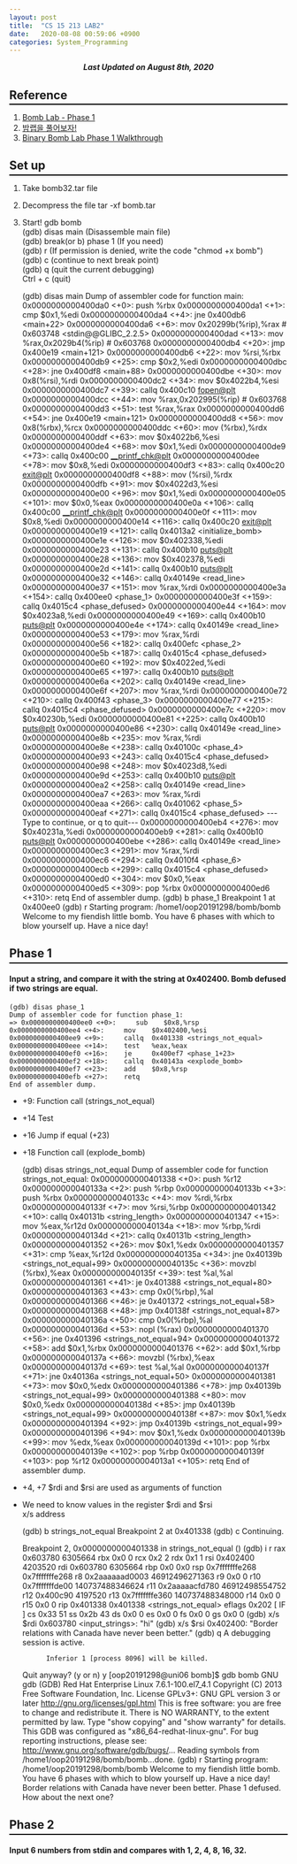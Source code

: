 ```yaml
---
layout: post
title:  "CS 15 213 LAB2"
date:   2020-08-08 00:59:06 +0900
categories: System_Programming
---
```

<div style="text-align: center"><i><b>Last Updated on August 8th, 2020</b></i></div>

## Reference
<hr style="height: 2px; border:none; margin-top: -1em; margin-bottom:0.5em; padding: 0; background:black">

1. [Bomb Lab - Phase 1](https://if100.tistory.com/2?category=762111)
2. [밤랩을 풀어보자!](https://medium.com/@hyungsukkang/%EB%B0%A4%EB%9E%A9%EC%9D%84-%ED%92%80%EC%96%B4%EB%B3%B4%EC%9E%90-%ED%95%B4%EC%B2%B4-%ED%99%98%EA%B2%BD-%EC%84%B8%ED%8C%85-b8d323ff4730)
3. [Binary Bomb Lab Phase 1 Walkthrough](https://woonohyo.tistory.com/11)

## Set up
<hr style="height: 2px; border:none; margin-top: -1em; margin-bottom:0.5em; padding: 0; background:black">

1. Take bomb32.tar file
2. Decompress the file
    tar -xf bomb.tar
3. Start!
    gdb bomb   
    (gdb) disas main (Disassemble main file)   
    (gdb) break(or b) phase 1 (If you need)   
    (gdb) r (If permission is denied, write the code "chmod +x bomb")   
    (gdb) c (continue to next break point)   
    (gdb) q (quit the current debugging)   
    Ctrl + c (quit)      

    (gdb) disas main
    Dump of assembler code for function main:
    0x0000000000400da0 <+0>:     push   %rbx
    0x0000000000400da1 <+1>:     cmp    $0x1,%edi
    0x0000000000400da4 <+4>:     jne    0x400db6 <main+22>
    0x0000000000400da6 <+6>:     mov    0x20299b(%rip),%rax        # 0x603748 <stdin@@GLIBC_2.2.5>
    0x0000000000400dad <+13>:    mov    %rax,0x2029b4(%rip)        # 0x603768 <infile>
    0x0000000000400db4 <+20>:    jmp    0x400e19 <main+121>
    0x0000000000400db6 <+22>:    mov    %rsi,%rbx
    0x0000000000400db9 <+25>:    cmp    $0x2,%edi
    0x0000000000400dbc <+28>:    jne    0x400df8 <main+88>
    0x0000000000400dbe <+30>:    mov    0x8(%rsi),%rdi
    0x0000000000400dc2 <+34>:    mov    $0x4022b4,%esi
    0x0000000000400dc7 <+39>:    callq  0x400c10 <fopen@plt>
    0x0000000000400dcc <+44>:    mov    %rax,0x202995(%rip)        # 0x603768 <infile>
    0x0000000000400dd3 <+51>:    test   %rax,%rax
    0x0000000000400dd6 <+54>:    jne    0x400e19 <main+121>
    0x0000000000400dd8 <+56>:    mov    0x8(%rbx),%rcx
    0x0000000000400ddc <+60>:    mov    (%rbx),%rdx
    0x0000000000400ddf <+63>:    mov    $0x4022b6,%esi
    0x0000000000400de4 <+68>:    mov    $0x1,%edi
    0x0000000000400de9 <+73>:    callq  0x400c00 <__printf_chk@plt>
    0x0000000000400dee <+78>:    mov    $0x8,%edi
    0x0000000000400df3 <+83>:    callq  0x400c20 <exit@plt>
    0x0000000000400df8 <+88>:    mov    (%rsi),%rdx
    0x0000000000400dfb <+91>:    mov    $0x4022d3,%esi
    0x0000000000400e00 <+96>:    mov    $0x1,%edi
    0x0000000000400e05 <+101>:   mov    $0x0,%eax
    0x0000000000400e0a <+106>:   callq  0x400c00 <__printf_chk@plt>
    0x0000000000400e0f <+111>:   mov    $0x8,%edi
    0x0000000000400e14 <+116>:   callq  0x400c20 <exit@plt>
    0x0000000000400e19 <+121>:   callq  0x4013a2 <initialize_bomb>
    0x0000000000400e1e <+126>:   mov    $0x402338,%edi
    0x0000000000400e23 <+131>:   callq  0x400b10 <puts@plt>
    0x0000000000400e28 <+136>:   mov    $0x402378,%edi
    0x0000000000400e2d <+141>:   callq  0x400b10 <puts@plt>
    0x0000000000400e32 <+146>:   callq  0x40149e <read_line>
    0x0000000000400e37 <+151>:   mov    %rax,%rdi
    0x0000000000400e3a <+154>:   callq  0x400ee0 <phase_1>
    0x0000000000400e3f <+159>:   callq  0x4015c4 <phase_defused>
    0x0000000000400e44 <+164>:   mov    $0x4023a8,%edi
    0x0000000000400e49 <+169>:   callq  0x400b10 <puts@plt>
    0x0000000000400e4e <+174>:   callq  0x40149e <read_line>
    0x0000000000400e53 <+179>:   mov    %rax,%rdi
    0x0000000000400e56 <+182>:   callq  0x400efc <phase_2>
    0x0000000000400e5b <+187>:   callq  0x4015c4 <phase_defused>
    0x0000000000400e60 <+192>:   mov    $0x4022ed,%edi
    0x0000000000400e65 <+197>:   callq  0x400b10 <puts@plt>
    0x0000000000400e6a <+202>:   callq  0x40149e <read_line>
    0x0000000000400e6f <+207>:   mov    %rax,%rdi
    0x0000000000400e72 <+210>:   callq  0x400f43 <phase_3>
    0x0000000000400e77 <+215>:   callq  0x4015c4 <phase_defused>
    0x0000000000400e7c <+220>:   mov    $0x40230b,%edi
    0x0000000000400e81 <+225>:   callq  0x400b10 <puts@plt>
    0x0000000000400e86 <+230>:   callq  0x40149e <read_line>
    0x0000000000400e8b <+235>:   mov    %rax,%rdi
    0x0000000000400e8e <+238>:   callq  0x40100c <phase_4>
    0x0000000000400e93 <+243>:   callq  0x4015c4 <phase_defused>
    0x0000000000400e98 <+248>:   mov    $0x4023d8,%edi
    0x0000000000400e9d <+253>:   callq  0x400b10 <puts@plt>
    0x0000000000400ea2 <+258>:   callq  0x40149e <read_line>
    0x0000000000400ea7 <+263>:   mov    %rax,%rdi
    0x0000000000400eaa <+266>:   callq  0x401062 <phase_5>
    0x0000000000400eaf <+271>:   callq  0x4015c4 <phase_defused>
    ---Type <return> to continue, or q <return> to quit---
    0x0000000000400eb4 <+276>:   mov    $0x40231a,%edi
    0x0000000000400eb9 <+281>:   callq  0x400b10 <puts@plt>
    0x0000000000400ebe <+286>:   callq  0x40149e <read_line>
    0x0000000000400ec3 <+291>:   mov    %rax,%rdi
    0x0000000000400ec6 <+294>:   callq  0x4010f4 <phase_6>
    0x0000000000400ecb <+299>:   callq  0x4015c4 <phase_defused>
    0x0000000000400ed0 <+304>:   mov    $0x0,%eax
    0x0000000000400ed5 <+309>:   pop    %rbx
    0x0000000000400ed6 <+310>:   retq
    End of assembler dump.
    (gdb) b phase_1
    Breakpoint 1 at 0x400ee0
    (gdb) r
    Starting program: /home1/oop20191298/bomb/bomb
    Welcome to my fiendish little bomb. You have 6 phases with
    which to blow yourself up. Have a nice day!

## Phase 1
<hr style="height: 2px; border:none; margin-top: -1em; margin-bottom:0.5em; padding: 0; background:black">

#### Input a string, and compare it with the string at 0x402400. Bomb defused if two strings are equal.

    (gdb) disas phase_1
    Dump of assembler code for function phase_1:
    => 0x0000000000400ee0 <+0>:     sub    $0x8,%rsp
    0x0000000000400ee4 <+4>:     mov    $0x402400,%esi
    0x0000000000400ee9 <+9>:     callq  0x401338 <strings_not_equal>
    0x0000000000400eee <+14>:    test   %eax,%eax
    0x0000000000400ef0 <+16>:    je     0x400ef7 <phase_1+23>
    0x0000000000400ef2 <+18>:    callq  0x40143a <explode_bomb>
    0x0000000000400ef7 <+23>:    add    $0x8,%rsp
    0x0000000000400efb <+27>:    retq
    End of assembler dump.

* +9: Function call (strings_not_equal)
* +14 Test
* +16 Jump if equal (+23)
* +18 Function call (explode_bomb)      

    (gdb) disas strings_not_equal
    Dump of assembler code for function strings_not_equal:
    0x0000000000401338 <+0>:     push   %r12
    0x000000000040133a <+2>:     push   %rbp
    0x000000000040133b <+3>:     push   %rbx
    0x000000000040133c <+4>:     mov    %rdi,%rbx
    0x000000000040133f <+7>:     mov    %rsi,%rbp
    0x0000000000401342 <+10>:    callq  0x40131b <string_length>
    0x0000000000401347 <+15>:    mov    %eax,%r12d
    0x000000000040134a <+18>:    mov    %rbp,%rdi
    0x000000000040134d <+21>:    callq  0x40131b <string_length>
    0x0000000000401352 <+26>:    mov    $0x1,%edx
    0x0000000000401357 <+31>:    cmp    %eax,%r12d
    0x000000000040135a <+34>:    jne    0x40139b <strings_not_equal+99>
    0x000000000040135c <+36>:    movzbl (%rbx),%eax
    0x000000000040135f <+39>:    test   %al,%al
    0x0000000000401361 <+41>:    je     0x401388 <strings_not_equal+80>
    0x0000000000401363 <+43>:    cmp    0x0(%rbp),%al
    0x0000000000401366 <+46>:    je     0x401372 <strings_not_equal+58>
    0x0000000000401368 <+48>:    jmp    0x40138f <strings_not_equal+87>
    0x000000000040136a <+50>:    cmp    0x0(%rbp),%al
    0x000000000040136d <+53>:    nopl   (%rax)
    0x0000000000401370 <+56>:    jne    0x401396 <strings_not_equal+94>
    0x0000000000401372 <+58>:    add    $0x1,%rbx
    0x0000000000401376 <+62>:    add    $0x1,%rbp
    0x000000000040137a <+66>:    movzbl (%rbx),%eax
    0x000000000040137d <+69>:    test   %al,%al
    0x000000000040137f <+71>:    jne    0x40136a <strings_not_equal+50>
    0x0000000000401381 <+73>:    mov    $0x0,%edx
    0x0000000000401386 <+78>:    jmp    0x40139b <strings_not_equal+99>
    0x0000000000401388 <+80>:    mov    $0x0,%edx
    0x000000000040138d <+85>:    jmp    0x40139b <strings_not_equal+99>
    0x000000000040138f <+87>:    mov    $0x1,%edx
    0x0000000000401394 <+92>:    jmp    0x40139b <strings_not_equal+99>
    0x0000000000401396 <+94>:    mov    $0x1,%edx
    0x000000000040139b <+99>:    mov    %edx,%eax
    0x000000000040139d <+101>:   pop    %rbx
    0x000000000040139e <+102>:   pop    %rbp
    0x000000000040139f <+103>:   pop    %r12
    0x00000000004013a1 <+105>:   retq
    End of assembler dump.

* +4, +7 $rdi and $rsi are used as arguments of function
* We need to know values in the register $rdi and $rsi   
    x/s address      

    (gdb) b strings_not_equal
    Breakpoint 2 at 0x401338
    (gdb) c
    Continuing.

    Breakpoint 2, 0x0000000000401338 in strings_not_equal ()
    (gdb) i r
    rax            0x603780 6305664
    rbx            0x0      0
    rcx            0x2      2
    rdx            0x1      1
    rsi            0x402400 4203520
    rdi            0x603780 6305664
    rbp            0x0      0x0
    rsp            0x7fffffffe268   0x7fffffffe268
    r8             0x2aaaaaad0003   46912496271363
    r9             0x0      0
    r10            0x7fffffffde00   140737488346624
    r11            0x2aaaaacfd780   46912498554752
    r12            0x400c90 4197520
    r13            0x7fffffffe360   140737488348000
    r14            0x0      0
    r15            0x0      0
    rip            0x401338 0x401338 <strings_not_equal>
    eflags         0x202    [ IF ]
    cs             0x33     51
    ss             0x2b     43
    ds             0x0      0
    es             0x0      0
    fs             0x0      0
    gs             0x0      0
    (gdb) x/s $rdi
    0x603780 <input_strings>:       "hi"
    (gdb) x/s $rsi
    0x402400:       "Border relations with Canada have never been better."
    (gdb) q
    A debugging session is active.

            Inferior 1 [process 8096] will be killed.

    Quit anyway? (y or n) y
    [oop20191298@uni06 bomb]$ gdb bomb
    GNU gdb (GDB) Red Hat Enterprise Linux 7.6.1-100.el7_4.1
    Copyright (C) 2013 Free Software Foundation, Inc.
    License GPLv3+: GNU GPL version 3 or later <http://gnu.org/licenses/gpl.html>
    This is free software: you are free to change and redistribute it.
    There is NO WARRANTY, to the extent permitted by law.  Type "show copying"
    and "show warranty" for details.
    This GDB was configured as "x86_64-redhat-linux-gnu".
    For bug reporting instructions, please see:
    <http://www.gnu.org/software/gdb/bugs/>...
    Reading symbols from /home1/oop20191298/bomb/bomb...done.
    (gdb) r
    Starting program: /home1/oop20191298/bomb/bomb
    Welcome to my fiendish little bomb. You have 6 phases with
    which to blow yourself up. Have a nice day!
    Border relations with Canada have never been better.
    Phase 1 defused. How about the next one?

## Phase 2
<hr style="height: 2px; border:none; margin-top: -1em; margin-bottom:0.5em; padding: 0; background:black">

#### Input 6 numbers from stdin and compares with 1, 2, 4, 8, 16, 32.